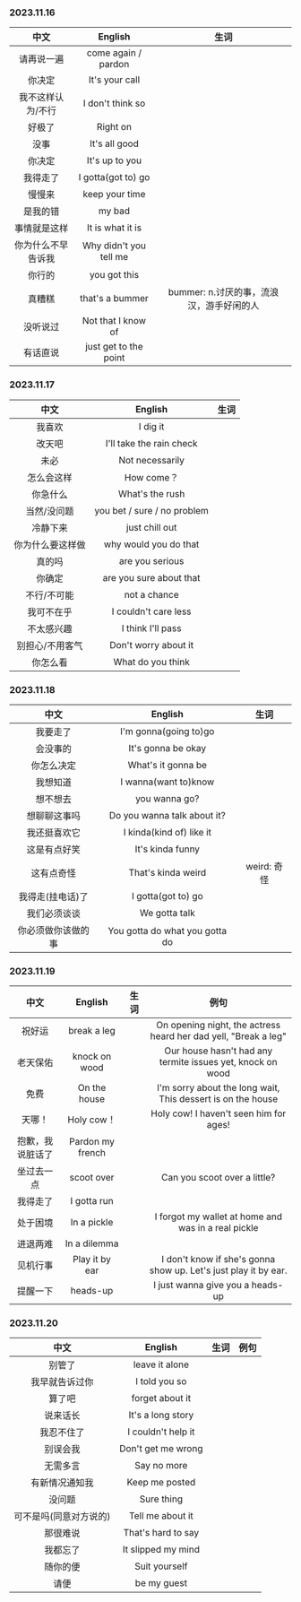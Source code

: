 ### 2023.11.16

| 中文 | English | 生词 |
| :----:| :----: | :---: |
| 请再说一遍 | come again / pardon |
| 你决定 | It's your call |
| 我不这样认为/不行 | I don't think so |
| 好极了 | Right on |
| 没事 | It's all good |
| 你决定 | It's up to you |
| 我得走了 | I gotta(got to) go |
| 慢慢来 | keep your time |
| 是我的错 | my bad |
| 事情就是这样 | It is what it is |
| 你为什么不早告诉我 | Why didn't you tell me |
| 你行的 | you got this |
| 真糟糕 | that's a bummer | bummer: n.讨厌的事，流浪汉，游手好闲的人
| 没听说过 | Not that I know of |
| 有话直说 | just get to the point |


### 2023.11.17

| 中文 | English | 生词 |
|:----:|:----:| :---: |
|我喜欢| I dig it|
|改天吧| I'll take the rain check|
|未必| Not necessarily|
|怎么会这样| How come？|
|你急什么| What's the rush|
|当然/没问题| you bet / sure / no problem|
|冷静下来| just chill out|
|你为什么要这样做| why would you do that|
|真的吗| are you serious|
|你确定| are you sure about that|
|不行/不可能| not a chance|
|我可不在乎| I couldn't care less|
|不太感兴趣| I think I'll pass|
|别担心/不用客气| Don't worry about it|
|你怎么看| What do you think|

### 2023.11.18

| 中文 | English | 生词 |
|:----:|:----:| :---: |
|我要走了|I'm gonna(going to)go|
|会没事的|It's gonna be okay|
|你怎么决定|What's it gonna be|
|我想知道|I wanna(want to)know|
|想不想去|you wanna go?|
|想聊聊这事吗|Do you wanna talk about it?|
|我还挺喜欢它|I kinda(kind of) like it|
|这是有点好笑|It's kinda funny|
|这有点奇怪|That's kinda weird|weird: 奇怪
|我得走(挂电话)了|I gotta(got to) go|
|我们必须谈谈|We gotta talk|
|你必须做你该做的事|You gotta do what you gotta do|


### 2023.11.19

| 中文 | English | 生词 | 例句 |
|:----:|:----:| :---: | :---:|
|祝好运|break a leg||On opening night, the actress heard her dad yell, "Break a leg"|
|老天保佑|knock on wood||Our house hasn't had any termite issues yet, knock on wood|
|免费|On the house||I'm sorry about the long wait, This dessert is on the house|
|天哪！|Holy cow！||Holy cow! I haven't seen him for ages!|
|抱歉，我说脏话了|Pardon my french|
|坐过去一点|scoot over||Can you scoot over a little?|
|我得走了|I gotta run|
|处于困境|In a pickle||I forgot my wallet at home and was in a real pickle|
|进退两难|In a dilemma|
|见机行事|Play it by ear||I don't know if she's gonna show up. Let's just play it by ear.|
|提醒一下|heads-up||I just wanna give you a heads-up|


### 2023.11.20

| 中文 | English | 生词 | 例句 |
|:----:|:----:| :---: | :---:|
|别管了|leave it alone|
|我早就告诉过你|I told you so||
|算了吧|forget about it||
|说来话长|It's a long story||
|我忍不住了|I couldn't help it ||
|别误会我|Don't get me wrong ||
|无需多言|Say no more ||
|有新情况通知我|Keep me posted ||
|没问题|Sure thing ||
|可不是吗(同意对方说的)|Tell me about it ||
|那很难说|That's hard to say ||
|我都忘了|It slipped my mind ||
|随你的便|Suit yourself ||
|请便|be my guest ||
